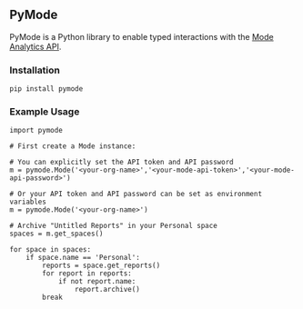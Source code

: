 ## PyMode

PyMode is a Python library to enable typed interactions with the [Mode Analytics API](http://developer.modeanalytics.com/).

### Installation

```
pip install pymode
```

### Example Usage

```
import pymode

# First create a Mode instance:

# You can explicitly set the API token and API password
m = pymode.Mode('<your-org-name>','<your-mode-api-token>','<your-mode-api-password>')

# Or your API token and API password can be set as environment variables
m = pymode.Mode('<your-org-name>')

# Archive "Untitled Reports" in your Personal space
spaces = m.get_spaces()

for space in spaces:
    if space.name == 'Personal':
        reports = space.get_reports()
        for report in reports:
            if not report.name:
                report.archive()
        break
```
